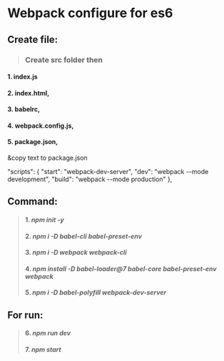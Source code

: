 # Webpack configure for es6

## Create file:
> ### Create src folder then
#### 1. index.js
#### 2. index.html,
#### 3. babelrc,
#### 4. webpack.config.js,
#### 5. package.json,
 &copy text to package.json

"scripts": {
      "start": "webpack-dev-server",
      "dev": "webpack --mode development",
      "build": "webpack --mode production"
},
## Command:
> #### 1. *npm init -y*
> #### 2. *npm i -D babel-cli babel-preset-env*
> #### 3. *npm i -D webpack webpack-cli*
> #### 4. *npm install -D babel-loader@7 babel-core babel-preset-env webpack*
> #### 5. *npm i -D babel-polyfill webpack-dev-server*

## For run: 
> #### 6. *npm run dev*
> #### 7. *npm start*
